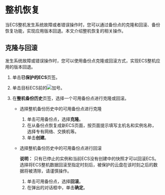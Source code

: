 # 整机恢复

当ECS整机发生系统故障或者错误操作时，您可以通过备份点的克隆和回滚、备份恢复功能，实现应用版本回退。本文介绍整机恢复的相关操作。

## 克隆与回滚

发生系统故障或错误操作时，您可以使用备份点克隆或回滚方式，实现ECS整机应用的版本回退。

1.  单击**已保护的ECS**页签。

2.  单击目标ECS前的![加号](https://static-aliyun-doc.oss-accelerate.aliyuncs.com/assets/img/zh-CN/6836807161/p258807.png)。

3.  在**整机备份历史**页签，选择一个可用备份点进行克隆或回滚。

    -   选择整机备份历史中的可用备份点进行克隆
        1.  单击可用备份点，选择**克隆**。
        2.  在从备份点恢复成新ECS页面，按页面提示填写主机名和实例名称，选择专有网络、交换机等。
        3.  单击**创建**。
    -   选择整机备份历史中的可用备份点进行回滚

        **说明：** 只有已停止的实例和当前ECS没有创建中的快照才可以回滚ECS。选择将ECS整机数据回滚至指定时刻后，被保护的云盘在该时刻之后的数据将被清除，请谨慎操作。

        1.  单击可用备份点，选择**回滚**。
        2.  在弹出的对话框中，单击**确定**。

